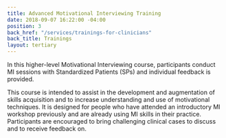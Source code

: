 ```yaml
---
title: Advanced Motivational Interviewing Training
date: 2018-09-07 16:22:00 -04:00
position: 3
back_href: "/services/trainings-for-clinicians"
back_title: Trainings
layout: tertiary
---
```


In this higher-level Motivational Interviewing course, participants conduct MI sessions with Standardized Patients (SPs) and individual feedback is provided.

This course is intended to assist in the development and augmentation of skills acquisition and to increase understanding and use of motivational techniques.  It is designed for people who have attended an introductory MI workshop previously and are already using MI skills in their practice.  Participants are encouraged to bring challenging clinical cases to discuss and to receive feedback on. 
